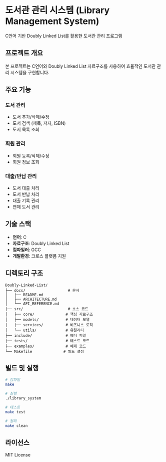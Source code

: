 # 도서관 관리 시스템 (Library Management System)

C언어 기반 Doubly Linked List를 활용한 도서관 관리 프로그램

## 프로젝트 개요

본 프로젝트는 C언어와 Doubly Linked List 자료구조를 사용하여 효율적인 도서관 관리 시스템을 구현합니다.

## 주요 기능

### 도서 관리
- 도서 추가/삭제/수정
- 도서 검색 (제목, 저자, ISBN)
- 도서 목록 조회

### 회원 관리
- 회원 등록/삭제/수정
- 회원 정보 조회

### 대출/반납 관리
- 도서 대출 처리
- 도서 반납 처리
- 대출 기록 관리
- 연체 도서 관리

## 기술 스택

- **언어**: C
- **자료구조**: Doubly Linked List
- **컴파일러**: GCC
- **개발환경**: 크로스 플랫폼 지원

## 디렉토리 구조

```
Doubly-Linked-List/
├── docs/                   # 문서
│   ├── README.md
│   ├── ARCHITECTURE.md
│   └── API_REFERENCE.md
├── src/                    # 소스 코드
│   ├── core/              # 핵심 자료구조
│   ├── models/            # 데이터 모델
│   ├── services/          # 비즈니스 로직
│   └── utils/             # 유틸리티
├── include/               # 헤더 파일
├── tests/                 # 테스트 코드
├── examples/              # 예제 코드
└── Makefile              # 빌드 설정
```

## 빌드 및 실행

```bash
# 컴파일
make

# 실행
./library_system

# 테스트
make test

# 정리
make clean
```

## 라이선스

MIT License